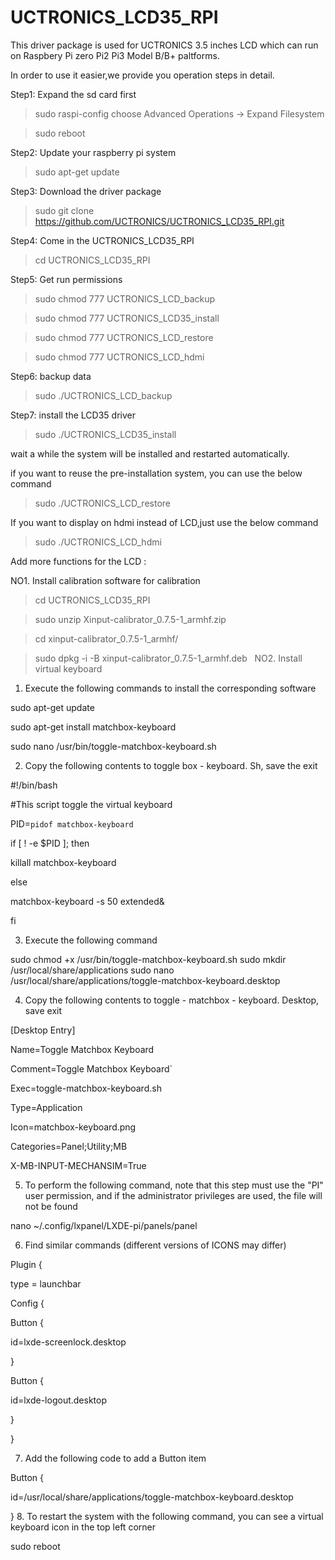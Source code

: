 # UCTRONICS_LCD35_RPI

This driver package is used for UCTRONICS 3.5 inches LCD which can run on Raspbery Pi zero Pi2 Pi3 Model B/B+ paltforms.

In order to use it easier,we provide you operation steps in detail. 

Step1: Expand the sd card first

 > sudo raspi-config choose Advanced Operations -> Expand Filesystem 
 
 > sudo reboot
  
Step2: Update your raspberry pi system

 >  sudo apt-get update

Step3: Download the driver package

  > sudo git clone https://github.com/UCTRONICS/UCTRONICS_LCD35_RPI.git
  
Step4: Come in the UCTRONICS_LCD35_RPI

  > cd UCTRONICS_LCD35_RPI
  
Step5: Get run permissions

 > sudo chmod 777 UCTRONICS_LCD_backup
 
 > sudo chmod 777 UCTRONICS_LCD35_install
 
 > sudo chmod 777 UCTRONICS_LCD_restore
 
 > sudo chmod 777 UCTRONICS_LCD_hdmi
 
Step6: backup data

 > sudo ./UCTRONICS_LCD_backup
 
Step7: install the LCD35 driver

 > sudo ./UCTRONICS_LCD35_install
 
wait a while the system will be installed and restarted automatically.

if you want to reuse the pre-installation system, you can use the below command

 > sudo ./UCTRONICS_LCD_restore
 
 If you want to display on hdmi instead of LCD,just use the below command
 
  > sudo ./UCTRONICS_LCD_hdmi
 
 Add more functions for the LCD :
 
 NO1. Install calibration software for calibration
  > cd UCTRONICS_LCD35_RPI
  
  > sudo unzip Xinput-calibrator_0.7.5-1_armhf.zip 
  
  > cd xinput-calibrator_0.7.5-1_armhf/
  
  > sudo dpkg -i -B xinput-calibrator_0.7.5-1_armhf.deb
  
 NO2. Install virtual keyboard

1. Execute the following commands to install the corresponding software

  sudo apt-get update
 
  sudo apt-get install matchbox-keyboard
 
  sudo nano /usr/bin/toggle-matchbox-keyboard.sh
 
2. Copy the following contents to toggle box - keyboard. Sh, save the exit

  #!/bin/bash
 
  #This script toggle the virtual keyboard

  PID=`pidof matchbox-keyboard`

  if [ ! -e $PID ]; then

  killall matchbox-keyboard

  else

  matchbox-keyboard -s 50 extended&
 
  fi

3. Execute the following command

 sudo chmod +x /usr/bin/toggle-matchbox-keyboard.sh
 sudo mkdir /usr/local/share/applications
 sudo nano /usr/local/share/applications/toggle-matchbox-keyboard.desktop

4. Copy the following contents to toggle - matchbox - keyboard. Desktop, save exit 

 [Desktop Entry]
 
 Name=Toggle Matchbox Keyboard
 
 Comment=Toggle Matchbox Keyboard`
 
 Exec=toggle-matchbox-keyboard.sh
 
 Type=Application
 
 Icon=matchbox-keyboard.png
 
 Categories=Panel;Utility;MB
 
 X-MB-INPUT-MECHANSIM=True
 
5. To perform the following command, note that this step must use the "PI" user permission, and if the administrator privileges are used, the file will not be found

  nano ~/.config/lxpanel/LXDE-pi/panels/panel
  

 6. Find similar commands (different versions of ICONS may differ)
 
 Plugin {
 
 type = launchbar
 
 Config {
 
 Button {
 
 id=lxde-screenlock.desktop
 
 }
 
 Button {
 
 id=lxde-logout.desktop
 
 }
 
 }

7. Add the following code to add a Button item

 Button {

 id=/usr/local/share/applications/toggle-matchbox-keyboard.desktop

 }
8. To restart the system with the following command, you can see a virtual keyboard icon in the top left corner

sudo reboot

 


